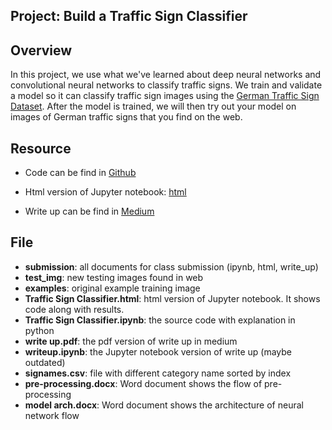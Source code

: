 ## Project: Build a Traffic Sign Classifier

Overview
---
In this project, we use what we've learned about deep neural networks and convolutional neural networks to classify traffic signs. We train and validate a model so it can classify traffic sign images using the [German Traffic Sign Dataset](http://benchmark.ini.rub.de/?section=gtsrb&subsection=dataset). After the model is trained, we will then try out your model on images of German traffic signs that you find on the web.

Resource
---
* Code can be find in [Github](https://github.com/gongf05/udacity-self-driving-car-projects/blob/master/Term1-P2-Traffic-Sign-Classifier/Traffic_Sign_Classifier.ipynb)

* Html version of Jupyter notebook: [html](https://github.com/gongf05/udacity-self-driving-car-projects/blob/master/Term1-P2-Traffic-Sign-Classifier/Traffic_Sign_Classifier.html)

* Write up can be find in [Medium](https://medium.com/@gongf05/term1-p2-traffic-sign-classifier-project-f011ed053f8)


File
---
* **submission**: all documents for class submission (ipynb, html, write_up)
* **test_img**: new testing images found in web
* **examples**: original example training image
* **Traffic Sign Classifier.html**: html version of Jupyter notebook. It shows code along with results.
* **Traffic Sign Classifier.ipynb**: the source code with explanation in python
* **write up.pdf**: the pdf version of write up in medium
* **writeup.ipynb**: the Jupyter notebook version of write up (maybe outdated)
* **signames.csv**: file with different category name sorted by index
* **pre-processing.docx**: Word document shows the flow of pre-processing
* **model arch.docx**: Word document shows the architecture of neural network flow